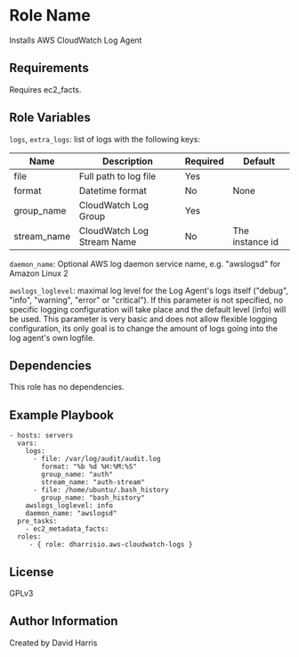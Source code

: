 Role Name
=========

Installs AWS CloudWatch Log Agent

Requirements
------------

Requires ec2_facts.

Role Variables
--------------

`logs`, `extra_logs`: list of logs with the following keys:

| Name        | Description                | Required | Default
|-------------|----------------------------|----------|---------
| file        | Full path to log file      | Yes      |
| format      | Datetime format            | No       | None
| group_name  | CloudWatch Log Group       | Yes      |
| stream_name | CloudWatch Log Stream Name | No       | The instance id

`daemon_name`: Optional AWS log daemon service name, e.g. "awslogsd" for Amazon
Linux 2

`awslogs_loglevel`: maximal log level for the Log Agent's logs itself
("debug", "info", "warning", "error" or "critical"). If this parameter is
not specified, no specific logging configuration will take place and the
default level (info) will be used. This parameter is very basic and does not
allow flexible logging configuration, its only goal is to change the amount
of logs going into the log agent's own logfile.

Dependencies
------------

This role has no dependencies.

Example Playbook
----------------

    - hosts: servers
      vars:
        logs:
          - file: /var/log/audit/audit.log
            format: "%b %d %H:%M:%S"
            group_name: "auth"
            stream_name: "auth-stream"
          - file: /home/ubuntu/.bash_history
            group_name: "bash_history"
        awslogs_loglevel: info
        daemon_name: "awslogsd"
      pre_tasks:
        - ec2_metadata_facts:
      roles:
         - { role: dharrisio.aws-cloudwatch-logs }

License
-------

GPLv3

Author Information
------------------

Created by David Harris
